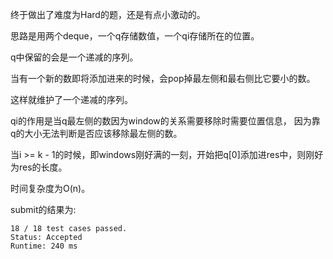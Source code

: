 终于做出了难度为Hard的题，还是有点小激动的。

思路是用两个deque，一个q存储数值，一个qi存储所在的位置。

q中保留的会是一个递减的序列。

当有一个新的数即将添加进来的时候，会pop掉最左侧和最右侧比它要小的数。

这样就维护了一个递减的序列。

qi的作用是当q最左侧的数因为window的关系需要移除时需要位置信息，
因为靠q的大小无法判断是否应该移除最左侧的数。

当i >= k - 1的时候，即windows刚好满的一刻，开始把q[0]添加进res中，则刚好为res的长度。

时间复杂度为O(n)。

submit的结果为:
```
18 / 18 test cases passed.
Status: Accepted
Runtime: 240 ms
```
